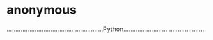 # anonymous
.......................................................Python...............................................
